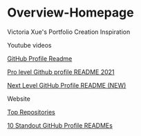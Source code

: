 # Overview-Homepage
Victoria Xue's Portfolio Creation Inspiration
[]()

Youtube videos

[GitHub Profile Readme](https://www.youtube.com/watch?v=KhGWbt1dAKQ&t=122s) 

[Pro level Github profile README 2021](https://www.youtube.com/watch?v=ejCUxSfXgxs)

[Next Level GitHub Profile README (NEW)](https://www.youtube.com/watch?v=ECuqb5Tv9qI)


Website

[Top Repositories](https://gitstar-ranking.com/repositories)

[10 Standout GitHub Profile READMEs](https://dev.to/github/10-standout-github-profile-readmes-h2o)


